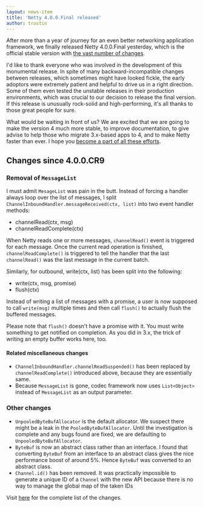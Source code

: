 ```yaml
---
layout: news-item
title: 'Netty 4.0.0.Final released'
author: trustin
---
```


After more than a year of journey for an even better networking application framework, we finally released Netty 4.0.0.Final yesterday, which is the official stable version with [the vast number of changes](http://netty.io/wiki/new-and-noteworthy.html).

I'd like to thank everyone who was involved in the development of this monumental release.  In spite of many backward-incompatible changes between releases, which sometimes might have looked fickle, the early adoptors were extremely patient and helpful to drive us in a right direction.  Some of them even tested the unstable releases in their production environments, which was crucial to our decision to release the final version.  If this release is unusually rock-solid and high-performing, it's all thanks to those great people for sure.

What would be waiting in front of us?  We are excited that we are going to make the version 4 much more stable, to improve documentation, to give advise to help those who migrate 3.x-based apps to 4, and to make Netty faster than ever.  I hope you [become a part of all these efforts](http://netty.io/community.html).

## Changes since 4.0.0.CR9

### Removal of `MessageList`

I must admit `MesageList` was pain in the butt.  Instead of forcing a handler always loop over the list of messages, I split `ChannelInboundHandler.messageReceived(ctx, list)` into two event handler methods:

* channelRead(ctx, msg)
* channelReadComplete(ctx)

When Netty reads one or more messages, `channelRead()` event is triggered for each message.  Once the current read operation is finished, `channelReadComplete()` is triggered to tell the handler that the last `channelRead()` was the last message in the current batch.

Similarly, for outbound, write(ctx, list) has been split into the following:

* write(ctx, msg, promise)
* flush(ctx)

Instead of writing a list of messages with a promise, a user is now supposed to call `write(msg)` multiple times and then call `flush()` to actually flush the buffered messages.

Please note that `flush()` doesn't have a promise with it.  You must write something to get notified on completion.  As you did in 3.x, the trick of writing an empty buffer works here, too.

#### Related miscellaneous changes

* `ChannelInboundHandler.channelReadSuspended()` has been replaced by `channelReadComplete()` introduced above, because they are essentially same.
* Because `MessageList` is gone, codec framework now uses `List<Object>` instead of `MessageList` as an output parameter.

### Other changes

* `UnpooledByteBufAllocator` is the default allocator.  We suspect there might be a leak in the `PooledByteBufAllocator`.  Until the investigation is complete and any bugs found are fixed, we are defaulting to `UnpooledByteBufAllocator`.
* `ByteBuf` is now an abstract class rather than an interface. I found that converting `ByteBuf` from an interface to an abstract class gives the nice performance boost of around 5%.  Hence `ByteBuf` was converted to an abstract class.
* `Channel.id()` has been removed.  It was practically impossible to generate a unique ID of a `Channel` with the new API because there is no way to manage the global map of the taken IDs 

Visit [here](https://github.com/netty/netty/issues?milestone=42&state=closed) for the complete list of the changes.
